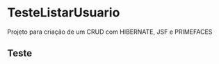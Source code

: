 # TesteListarUsuario
Projeto para criação de um CRUD com HIBERNATE, JSF e PRIMEFACES
<h2>Teste</h2>
